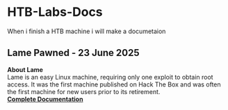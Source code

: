 # HTB-Labs-Docs
When i finish a HTB machine i will make a documetaion
## Lame Pawned - 23 June 2025 
**About Lame**\
Lame is an easy Linux machine, requiring only one exploit to obtain root access. It was the first machine published on Hack The Box and was often the first machine for new users prior to its retirement.\
**[Complete Documentation](Lame/Lame.md)**
